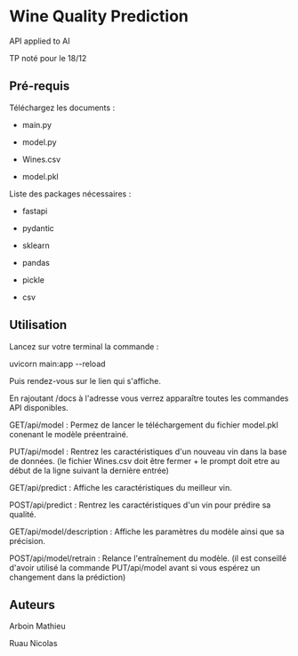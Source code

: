 # Wine Quality Prediction

API applied to AI

TP noté pour le 18/12

## Pré-requis

Téléchargez les documents :

- main.py

- model.py

- Wines.csv

- model.pkl


Liste des packages nécessaires :

- fastapi

- pydantic

- sklearn

- pandas

- pickle

- csv

## Utilisation

Lancez sur votre terminal la commande : 

uvicorn main:app --reload

Puis rendez-vous sur le lien qui s'affiche.

En rajoutant /docs à l'adresse vous verrez apparaître toutes les commandes API disponibles.

GET/api/model : Permez de lancer le téléchargement du fichier model.pkl conenant le modèle préentrainé.

PUT/api/model : Rentrez les caractéristiques d'un nouveau vin dans la base de données. (le fichier Wines.csv doit être fermer + le prompt doit etre au début de la ligne suivant la dernière entrée)

GET/api/predict : Affiche les caractéristiques du meilleur vin.

POST/api/predict : Rentrez les caractéristiques d'un vin pour prédire sa qualité.

GET/api/model/description : Affiche les paramètres du modèle ainsi que sa précision.

POST/api/model/retrain : Relance l'entraînement du modèle.
(il est conseillé d'avoir utilisé la commande PUT/api/model avant si vous espérez un changement dans la prédiction) 


## Auteurs

Arboin Mathieu

Ruau Nicolas
